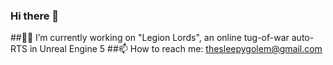 ### Hi there 👋

##🔭🦔 I’m currently working on "Legion Lords", an online tug-of-war auto-RTS in Unreal Engine 5
##📫 How to reach me: thesleepygolem@gmail.com
<!--

**sleepy-golem/sleepy-golem** is a ✨ _special_ ✨ repository because its `README.md` (this file) appears on your GitHub profile.

Here are some ideas to get you started:

- 🔭 I’m currently working on ...
- 🌱 I’m currently learning ...
- 👯 I’m looking to collaborate on ...
- 🤔 I’m looking for help with ...
- 💬 Ask me about ...
- 📫 How to reach me: ...
- ⚡ Fun fact: ...

-->
